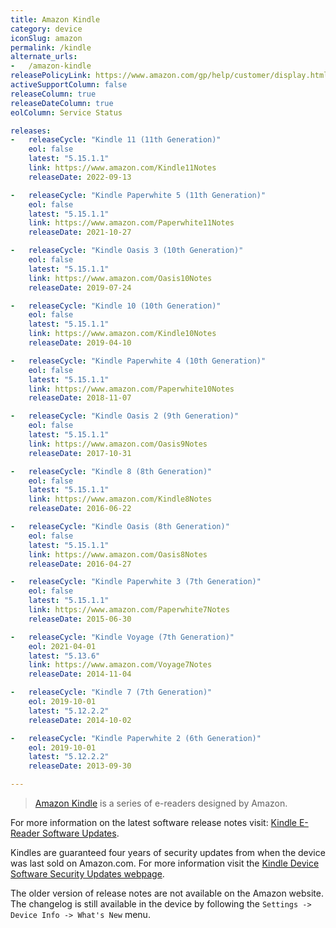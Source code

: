 ```yaml
---
title: Amazon Kindle
category: device
iconSlug: amazon
permalink: /kindle
alternate_urls:
-   /amazon-kindle
releasePolicyLink: https://www.amazon.com/gp/help/customer/display.html?nodeId=GKMQC26VQQMM8XSW
activeSupportColumn: false
releaseColumn: true
releaseDateColumn: true
eolColumn: Service Status

releases:
-   releaseCycle: "Kindle 11 (11th Generation)"
    eol: false
    latest: "5.15.1.1"
    link: https://www.amazon.com/Kindle11Notes
    releaseDate: 2022-09-13

-   releaseCycle: "Kindle Paperwhite 5 (11th Generation)"
    eol: false
    latest: "5.15.1.1"
    link: https://www.amazon.com/Paperwhite11Notes
    releaseDate: 2021-10-27

-   releaseCycle: "Kindle Oasis 3 (10th Generation)"
    eol: false
    latest: "5.15.1.1"
    link: https://www.amazon.com/Oasis10Notes
    releaseDate: 2019-07-24

-   releaseCycle: "Kindle 10 (10th Generation)"
    eol: false
    latest: "5.15.1.1"
    link: https://www.amazon.com/Kindle10Notes
    releaseDate: 2019-04-10

-   releaseCycle: "Kindle Paperwhite 4 (10th Generation)"
    eol: false
    latest: "5.15.1.1"
    link: https://www.amazon.com/Paperwhite10Notes
    releaseDate: 2018-11-07

-   releaseCycle: "Kindle Oasis 2 (9th Generation)"
    eol: false
    latest: "5.15.1.1"
    link: https://www.amazon.com/Oasis9Notes
    releaseDate: 2017-10-31

-   releaseCycle: "Kindle 8 (8th Generation)"
    eol: false
    latest: "5.15.1.1"
    link: https://www.amazon.com/Kindle8Notes
    releaseDate: 2016-06-22

-   releaseCycle: "Kindle Oasis (8th Generation)"
    eol: false
    latest: "5.15.1.1"
    link: https://www.amazon.com/Oasis8Notes
    releaseDate: 2016-04-27

-   releaseCycle: "Kindle Paperwhite 3 (7th Generation)"
    eol: false
    latest: "5.15.1.1"
    link: https://www.amazon.com/Paperwhite7Notes
    releaseDate: 2015-06-30

-   releaseCycle: "Kindle Voyage (7th Generation)"
    eol: 2021-04-01
    latest: "5.13.6"
    link: https://www.amazon.com/Voyage7Notes
    releaseDate: 2014-11-04

-   releaseCycle: "Kindle 7 (7th Generation)"
    eol: 2019-10-01
    latest: "5.12.2.2"
    releaseDate: 2014-10-02

-   releaseCycle: "Kindle Paperwhite 2 (6th Generation)"
    eol: 2019-10-01
    latest: "5.12.2.2"
    releaseDate: 2013-09-30

---
```


> [Amazon Kindle](https://en.wikipedia.org/wiki/Amazon_Kindle) is a series of e-readers designed by
> Amazon.

For more information on the latest software release notes visit: [Kindle E-Reader Software Updates](https://www.amazon.com/gp/help/customer/display.html?nodeId=GKMQC26VQQMM8XSW).

Kindles are guaranteed four years of security updates from when the device was last sold on
Amazon.com. For more information visit the [Kindle Device Software Security Updates webpage](https://www.amazon.com/gp/help/customer/display.html?nodeId=GF3LDHSB5YM9BYF7).

The older version of release notes are not available on the Amazon website. The changelog is still
available in the device by following the `Settings -> Device Info -> What's New` menu.
